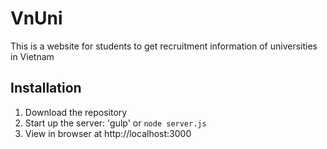# VnUni

This is a website for students to get recruitment information of universities in Vietnam

## Installation
1. Download the repository
2. Start up the server: 'gulp' or `node server.js`
3. View in browser at http://localhost:3000